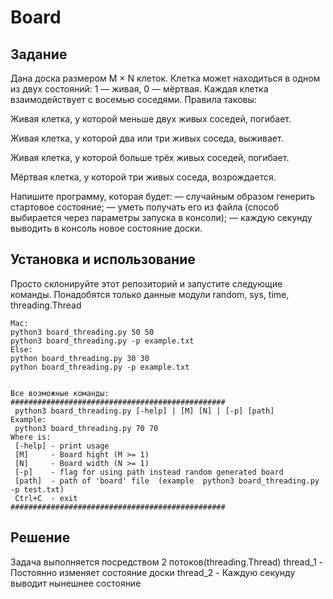 # Board

## Задание

Дана доска размером M × N клеток. Клетка может находиться в одном из двух состояний: 1 — живая, 0 — мёртвая. Каждая клетка взаимодействует с восемью соседями. Правила таковы:

Живая клетка, у которой меньше двух живых соседей, погибает.

Живая клетка, у которой два или три живых соседа, выживает.

Живая клетка, у которой больше трёх живых соседей, погибает.

Мёртвая клетка, у которой три живых соседа, возрождается.

Напишите программу, которая будет:
— случайным образом генерить стартовое состояние;
— уметь получать его из файла (способ выбирается через параметры запуска в консоли);
— каждую секунду выводить в консоль новое состояние доски.

## Установка и использование

Просто склонируйте этот репозиторий и запустите следующие команды.
Понадобятся только данные модули random, sys, time, threading.Thread

```
Mac:
python3 board_threading.py 50 50
python3 board_threading.py -p example.txt
Else:
python board_threading.py 30 30
python board_threading.py -p example.txt


Все возможные команды:
################################################
 python3 board_threading.py [-help] | [M] [N] | [-p] [path]
Example:
 python3 board_threading.py 70 70
Where is:
 [-help] - print usage
 [M]     - Board hight (M >= 1)
 [N]     - Board width (N >= 1)
 [-p]    - flag for using path instead random generated board
 [path]  - path of 'board' file  (example  python3 board_threading.py -p test.txt)
 Ctrl+C  - exit
################################################

```

## Решение

Задача выполняется посредством 2 потоков(threading.Thread)
thread_1 - Постоянно изменяет состояние доски
thread_2 - Каждую секунду выводит нынешнее состояние



